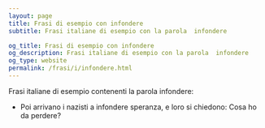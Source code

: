 ```yaml
---
layout: page
title: Frasi di esempio con infondere 
subtitle: Frasi italiane di esempio con la parola  infondere

og_title: Frasi di esempio con infondere 
og_description: Frasi italiane di esempio con la parola  infondere
og_type: website
permalink: /frasi/i/infondere.html
---
```


Frasi italiane di esempio contenenti la parola infondere:


- Poi arrivano i nazisti a infondere speranza, e loro si chiedono: Cosa ho da perdere?
